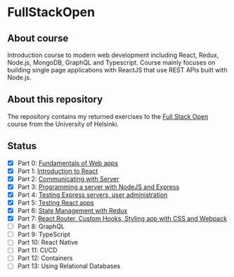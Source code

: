 # FullStackOpen

## About course
Introduction course to modern web development including React, Redux, Node.js, MongoDB, GraphQL and Typescript. Course mainly focuses on building single page applications with ReactJS that use REST APIs built with Node.js.

## About this repository

The repository contains my returned exercises to the [Full Stack Open](https://fullstackopen.com/en) course from the University of Helsinki.

## Status

- [x] Part 0: [Fundamentals of Web apps](https://github.com/rauhja/FullStackOpen/tree/main/Osa0)
- [x] Part 1: [Introduction to React](https://github.com/rauhja/FullStackOpen/tree/main/Osa1)
- [x] Part 2: [Communicating with Server](https://github.com/rauhja/FullStackOpen/tree/main/Osa2)
- [x] Part 3: [Programming a server with NodeJS and Express](https://github.com/rauhja/FullStackOpen/tree/main/Osa3/phonebook)
- [x] Part 4: [Testing Express servers, user administration](https://github.com/rauhja/FullStackOpen/tree/main/Osa4/bloglist)
- [x] Part 5: [Testing React apps](https://github.com/rauhja/FullStackOpen/tree/main/Osa5/bloglist-frontend)
- [x] Part 6: [State Management with Redux](https://github.com/rauhja/FullStackOpen/tree/main/Osa6)
- [x] Part 7: [React Router, Custom Hooks, Styling app with CSS and Webpack](https://github.com/rauhja/FullStackOpen/tree/main/Osa7)
- [ ] Part 8: GraphQL
- [ ] Part 9: TypeScript
- [ ] Part 10: React Native
- [ ] Part 11: CI/CD
- [ ] Part 12: Containers
- [ ] Part 13: Using Relational Databases
